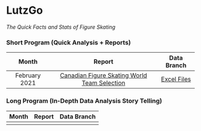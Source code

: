 # LutzGo
*The Quick Facts and Stats of Figure Skating*

### Short Program (Quick Analysis + Reports)
| Month        | Report           | Data Branch  |
| :-------------: |:-------------:| :-------------: |
| February 2021 | [Canadian Figure Skating World Team Selection](https://github.com/nicolepalmero/LutzGoAnalyze/blob/CANWorld21/Short%20Program%20%231.pdf) | [Excel Files](https://github.com/nicolepalmero/LutzGoAnalyze/tree/CANWorld21)  |


### Long Program (In-Depth Data Analysis Story Telling) 
| Month        | Report           | Data Branch  |
| :-------------: |:-------------:| :-------------: |
|  | | |
